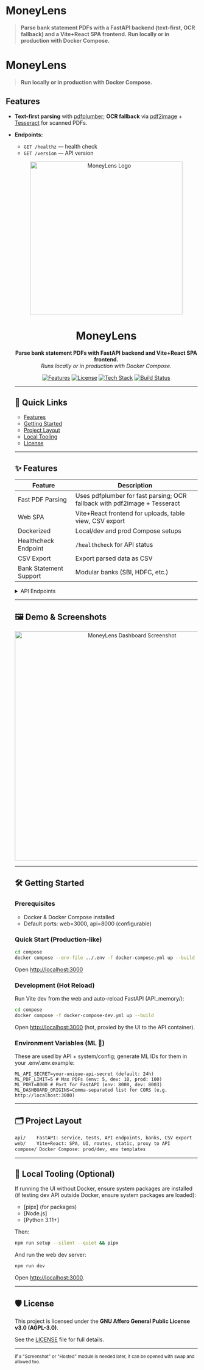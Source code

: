 # MoneyLens

> **Parse bank statement PDFs with a FastAPI backend (text-first, OCR fallback) and a Vite+React SPA frontend.**
> **Run locally or in production with Docker Compose.**
# MoneyLens

> **Run locally or in production with Docker Compose.**

## Features
- **Text-first parsing** with [pdfplumber](https://github.com/jsvine/pdfplumber); **OCR fallback** via [pdf2image](https://github.com/Belval/pdf2image) + [Tesseract](https://github.com/tesseract-ocr/tesseract) for scanned PDFs.
- **Endpoints:**
	- `GET /healthz` — health check
	- `GET /version` — API version

	<p align="center">
		<img src="https://placehold.co/600x120?text=MoneyLens+Logo" alt="MoneyLens Logo" width="400" />
	</p>

	<h1 align="center">MoneyLens</h1>

	<p align="center">
		<b>Parse bank statement PDFs with FastAPI backend and Vite+React SPA frontend.</b><br>
		<i>Runs locally or in production with Docker Compose.</i>
	</p>

	<p align="center">
		<a href="#features"><img src="https://img.shields.io/badge/features-fast%20pdf%20parsing-blue" alt="Features" /></a>
		<a href="#license"><img src="https://img.shields.io/badge/license-MIT-green" alt="License" /></a>
		<a href="#tech-stack"><img src="https://img.shields.io/badge/tech-stack%20%7C%20FastAPI%20%7C%20Vite%20%7C%20React%20%7C%20Docker-yellow" alt="Tech Stack" /></a>
		<a href="https://github.com/MNDL-27/MoneyLens/actions"><img src="https://img.shields.io/github/actions/workflow/status/MNDL-27/MoneyLens/main.yml?branch=main" alt="Build Status" /></a>
	</p>

	---

	## 🚀 Quick Links

	- [Features](#features)
	- [Getting Started](#getting-started)
	- [Project Layout](#project-layout)
	- [Local Tooling](#local-tooling-optional)
	- [License](#license)

	---

	## ✨ Features

	| Feature                | Description                                                                 |
	|------------------------|-----------------------------------------------------------------------------|
	| Fast PDF Parsing       | Uses pdfplumber for fast parsing; OCR fallback with pdf2image + Tesseract    |
	| Web SPA                | Vite+React frontend for uploads, table view, CSV export                     |
	| Dockerized             | Local/dev and prod Compose setups                                           |
	| Healthcheck Endpoint   | `/healthcheck` for API status                                               |
	| CSV Export             | Export parsed data as CSV                                                   |
	| Bank Statement Support | Modular banks (SBI, HDFC, etc.)                                            |

	<details>
		<summary>API Endpoints</summary>
		<ul>
			<li><code>GET /healthcheck</code> — health check</li>
			<li><code>GET /parse/pdf</code> — API with web UI</li>
			<li><code>POST /parse/pdf</code> — upload and parse statement</li>
			<li><code>GET /parse/export</code> — export list parse as CSV</li>
		</ul>
	</details>

	---

	## 🖼️ Demo & Screenshots

	<p align="center">
		<img src="https://placehold.co/800x400?text=MoneyLens+Dashboard+Screenshot" alt="MoneyLens Dashboard Screenshot" width="600" />
	</p>

	---

	## 🛠️ Getting Started

	### Prerequisites

	- Docker & Docker Compose installed
	- Default ports: web=3000, api=8000 (configurable)

	### Quick Start (Production-like)

	```sh
	cd compose
	docker compose --env-file ../.env -f docker-compose.yml up --build
	```

	Open [http://localhost:3000](http://localhost:3000)

	### Development (Hot Reload)

	Run Vite dev from the web and auto-reload FastAPI (API_memory/):

	```sh
	cd compose
	docker compose -f docker-compose-dev.yml up --build
	```

	Open [http://localhost:3000](http://localhost:3000) (hot, proxied by the UI to the API container).

	### Environment Variables (ML 🧠)

	These are used by API + system/config; generate ML IDs for them in your .env/.env.example:

	```env
	ML_API_SECRET=your-unique-api-secret (default: 24h)
	ML_PDF_LIMIT=5 # Max PDFs (env: 5, dev: 10, prod: 100)
	ML_PORT=8000 # Port for FastAPI (env: 8000, dev: 8003)
	ML_DASHBOARD_ORIGINS=Comma-separated list for CORS (e.g. http://localhost:3000)
	```

	---

	## 🗂️ Project Layout

	```sh
	api/    FastAPI: service, tests, API endpoints, banks, CSV export
	web/    Vite+React: SPA, UI, routes, static, proxy to API
	compose/ Docker Compose: prod/dev, env templates
	```

	---

	## 🧰 Local Tooling (Optional)

	If running the UI without Docker, ensure system packages are installed (if testing dev API outside Docker, ensure system packages are loaded):

	- [pipx] (for packages)
	- [Node.js]
	- [Python 3.11+]

	Then:

	```sh
	npm run setup --silent --quiet && pipx
	```

	And run the web dev server:

	```sh
	npm run dev
	```

	Open [http://localhost:3000](http://localhost:3000).

	---

	## 🛡️ License

	This project is licensed under the **GNU Affero General Public License v3.0 (AGPL-3.0)**.

	See the [LICENSE](./LICENSE) file for full details.

	---

	<sub>If a "Screenshot" or "Hosted" module is needed later, it can be opened with swap and allowed too.</sub>
